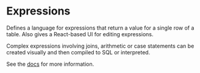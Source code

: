 # Expressions

Defines a language for expressions that return a value for a single row of a table. Also gives a React-based UI for editing expressions.

Complex expressions involving joins, arithmetic or case statements can be created visually and then compiled to SQL or interpreted.

See the [docs](docs/Expressions.md) for more information.
